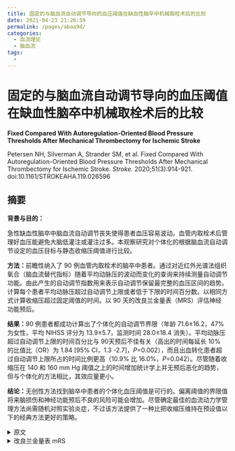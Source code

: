 ```yaml
---
title: 固定的与脑血流自动调节导向的血压阈值在缺血性脑卒中机械取栓术后的比较
date: 2021-04-23 21:26:59
permalink: /pages/abaa9d/
categories:
  - 血流理论
  - 脑血流
tags:
  - 
---
```

# 固定的与脑血流自动调节导向的血压阈值在缺血性脑卒中机械取栓术后的比较

<b>Fixed Compared With Autoregulation-Oriented Blood Pressure Thresholds After Mechanical Thrombectomy for Ischemic Stroke</b>

Petersen NH, Silverman A, Strander SM, et al. Fixed Compared With Autoregulation-Oriented Blood Pressure Thresholds After Mechanical Thrombectomy for Ischemic Stroke. *Stroke*. 2020;51(3):914-921. doi:10.1161/STROKEAHA.119.026596

## 摘要

<b>背景与目的：</b>

急性缺血性脑卒中脑血流自动调节丧失使得患者血压容易波动。血管内取栓术后管理好血压能避免大脑低灌注或灌注过多。本观察研究对个体化的根据脑血流自动调节设定的血压目标与静态收缩压阈值进行比较。

<b>方法：</b>前瞻性纳入了 90 例血管内取栓术的脑卒中患者。通过对近红外光谱法组织氧合（脑血流替代指标）随着平均动脉压的波动而变化的查询来持续测量自动调节功能。由此产生的自动调节指数用来表示自动调节保留最完整的血压区间的趋势。计算每个患者平均动脉压超过自动调节上限或者低于下限的时间百分数。以相同方式计算收缩压超过固定阈值的时间。以 90 天的改良兰金量表（MRS）评估神经功能预后。

<b>结果：</b>90 例患者都成功计算出了个体化的自动调节界限（年龄 71.6±16.2，47%为女性，平均 NIHSS 评分为 13.9±5.7，监测时间 28.0±18.4 消失）。平均动脉压超过自动调节上限的时间百分比与 90天预后不佳有关（高出的时间每延长 10% 的比值比（OR）为 1.84 [95% CI，1.3 -2.7]，<em>P</em>=0.002），而且出血转化患者超过自动调节上限所占的时间比例更高（10.9% 比 16.0%，<em>P</em>=0.042）。尽管随着收缩压在 140 和 160 mm Hg 阈值之上的时间增加统计学上并无预后恶化的趋势，但与个体化的方法相比，其效应量更小。

<b>结论：</b>无创性方法找到脑卒中患者的个体化血压阈值是可行的。偏离阈值的界限值将来脑损伤和神经功能预后不良的风险可能会增加。尽管确定最佳的血流动力学管理方法尚需随机对照实验炎症，不过该方法提供了一种比把收缩压维持在预设值以下的经典方法更好的策略。

<details>
<summary>原文</summary>
    <br><b>Background and Purpose:</b><br> 
    Loss of cerebral autoregulation in the acute phase of ischemic stroke leaves patients vulnerable to blood pressure (BP) changes. Effective BP management after endovascular thrombectomy may protect the brain from hypoperfusion or hyperperfusion. In this observational study, we compared personalized, autoregulation-based BP targets to static systolic BP thresholds. 
    <br><b>Methods:</b><br>
    We prospectively enrolled 90 patients undergoing endovascular thrombectomy for stroke. Autoregulatory function was continuously measured by interrogating changes in near-infrared spectroscopy-derived tissue oxygenation (a cerebral blood flow surrogate) in response to changes in mean arterial pressure. The resulting autoregulatory index was used to trend the BP range at which autoregulation was most preserved. Percent time that mean arterial pressure exceeded the upper limit of autoregulation or decreased below the lower limit of autoregulation was calculated for each patient. Time above fixed systolic BP thresholds was computed in a similar fashion. Functional outcome was measured with the modified Rankin Scale at 90 days. 
    <br><b>Results:</b><br>
    Personalized limits of autoregulation were successfully computed in all 90 patients (age 71.6±16.2, 47% female, mean National Institutes of Health Stroke Scale 13.9±5.7, monitoring time 28.0±18.4 hours). Percent time with mean arterial pressure above the upper limit of autoregulation associated with worse 90-day outcomes (odds ratio per 10% 1.84 [95% CI, 1.3-2.7] *P*=0.002), and patients with hemorrhagic transformation spent more time above the upper limit of autoregulation (10.9% versus 16.0%, *P*=0.042). Although there appeared to be a nonsignificant trend towards worse outcome with increasing time above systolic BP thresholds of 140 mm Hg and 160 mm Hg, the effect sizes were smaller compared with the personalized approach. 
    <br><b>Conclusions:</b><br>
    Noninvasive determination of personalized BP thresholds for stroke patients is feasible. Deviation from these limits may increase risk of further brain injury and poor functional outcome. This approach may present a better strategy compared with the classical approach of maintaining systolic BP below a predetermined value, though a randomized trial is needed to determine the optimal approach for hemodynamic management.
    <br><b>Keywords:</b> arterial pressure; blood pressure; brain; hemorrhage; thrombectomy.</details>


<details><summary>改良兰金量表 mRS</summary><table class="md-table"><thead><tr class="md-end-block md-focus-container" cid="n12" mdtype="table_row"><th><span contenteditable="true" class="td-span" cid="n13" mdtype="table_cell"></span></th><th><span contenteditable="true" class="td-span md-focus" cid="n14" mdtype="table_cell"><span md-inline="plain" class="md-plain md-expand">modified Rankin scale mRS</span></span></th><th><span contenteditable="true" class="td-span" cid="n15" mdtype="table_cell"><span md-inline="plain" class="md-plain">改良兰金量表</span></span></th></tr></thead><tbody><tr class="md-end-block" cid="n16" mdtype="table_row"><td><span contenteditable="true" class="td-span" cid="n17" mdtype="table_cell"><span md-inline="plain" class="md-plain">0</span></span></td><td><span contenteditable="true" class="td-span" cid="n18" mdtype="table_cell"><span md-inline="plain" class="md-plain">完全没有症状。</span></span></td><td><span contenteditable="true" class="td-span" cid="n19" mdtype="table_cell"><span md-inline="plain" class="md-plain">尽管可能会有轻微症状，但患者自脑卒中后，没有察觉到任何新发生的功能受限和症状。</span></span></td></tr><tr class="md-end-block" cid="n20" mdtype="table_row"><td><span contenteditable="true" class="td-span" cid="n21" mdtype="table_cell"><span md-inline="plain" class="md-plain">1</span></span></td><td><span contenteditable="true" class="td-span" cid="n22" mdtype="table_cell"><span md-inline="plain" class="md-plain">有症状无明显残障。能完成所有经常从事的职责和活动。</span></span></td><td><span contenteditable="true" class="td-span" cid="n23" mdtype="table_cell"><span md-inline="plain" class="md-plain">患者有由脑卒中引起的某些症状，无论是身体上还是认知上的（比如影响到讲话、读书、写字；或身体运动；或感觉；或视觉；或吞咽；或情感），但可继续从事所有脑卒中以前从事的工作、社会和休闲活动。用于区分级别 1和 2 的关键问题可以是，“是否有些事情你过去经常做，但直到脑卒中以后你不能再做了？”。频率超过每月一次的活动被认为是经常性（usual）活动。</span></span></td></tr><tr class="md-end-block" cid="n24" mdtype="table_row"><td><span contenteditable="true" class="td-span" cid="n25" mdtype="table_cell"><span md-inline="plain" class="md-plain">2</span></span></td><td><span contenteditable="true" class="td-span" cid="n26" mdtype="table_cell"><span md-inline="plain" class="md-plain">轻度残障。不能完成所有以前能从事的活动，但能处理个人事务而不需帮助。</span></span></td><td><span contenteditable="true" class="td-span" cid="n27" mdtype="table_cell"><span md-inline="plain" class="md-plain">某些脑卒中以前可以完成的活动（如开车、跳舞、读书或工作），脑卒中后患者不再能够从事，但仍能每日照顾自己而无须他人协助。患者能够不需要别人的帮助穿衣、行走、吃饭、去卫生间、准备简单的食物、购物、本地出行等。患者生活无需监督。设想这一级别的患者可在无人照顾的情况下单独居家一周或更长时间。</span></span></td></tr><tr class="md-end-block" cid="n28" mdtype="table_row"><td><span contenteditable="true" class="td-span" cid="n29" mdtype="table_cell"><span md-inline="plain" class="md-plain">3</span></span></td><td><span contenteditable="true" class="td-span" cid="n30" mdtype="table_cell"><span md-inline="plain" class="md-plain">中度残障。需要一些协助，但行走不需要协助。</span></span></td><td><span contenteditable="true" class="td-span" cid="n31" mdtype="table_cell"><span md-inline="plain" class="md-plain">在这一级别，患者可以独立行走（可借助辅助行走的器械），能够独立穿衣、去卫生间、吃饭等，但是更复杂的任务需要在别人协助下完成。例如，需要他人代替完成购物、做饭或打扫卫生的工作，和一周不止一次看望患者以确保完成上述活动。需要协助的不仅是照顾身体，更多的是给予建议，比如：在这一级别的患者将需要监督或鼓励来处理财务。</span></span></td></tr><tr class="md-end-block" cid="n32" mdtype="table_row"><td><span contenteditable="true" class="td-span" cid="n33" mdtype="table_cell"><span md-inline="plain" class="md-plain">4</span></span></td><td><span contenteditable="true" class="td-span" cid="n34" mdtype="table_cell"><span md-inline="plain" class="md-plain">重度残障。离开他人协助不能行走，以及不能照顾自己的身体需要。</span></span></td><td><span contenteditable="true" class="td-span" cid="n35" mdtype="table_cell"><span md-inline="plain" class="md-plain">患者需要其他人帮助打理日常生活，无论是行走、穿衣、去卫生间或吃饭。患者需要每天照看至少一次、通常是二次或更多次，或必须和看护者住得很近。为区分级别 4 和 5，考虑患者是否能够在一天当中，常规单独生活适当的时间。</span></span></td></tr><tr class="md-end-block" cid="n36" mdtype="table_row"><td><span contenteditable="true" class="td-span" cid="n37" mdtype="table_cell"><span md-inline="plain" class="md-plain">5</span></span></td><td><span contenteditable="true" class="td-span" cid="n38" mdtype="table_cell"><span md-inline="plain" class="md-plain">严重残障。卧床不起、大小便失禁、须持续护理和照顾。</span></span></td><td><span contenteditable="true" class="td-span" cid="n39" mdtype="table_cell"><span md-inline="plain" class="md-plain">虽然不需受过培训的护士，但需要有人整个白天和夜间数次照看。</span></span></td></tr><tr class="md-end-block" cid="n40" mdtype="table_row"><td><span contenteditable="true" class="td-span" cid="n41" mdtype="table_cell"><span md-inline="plain" class="md-plain">6</span></span></td><td><span contenteditable="true" class="td-span" cid="n42" mdtype="table_cell"><span md-inline="plain" class="md-plain">死亡</span></span></td><td><span contenteditable="true" class="td-span" cid="n43" mdtype="table_cell"></span></td></tr></tbody></table><br>改良Rankin量表是用来衡量脑卒中后患者的神经功能恢复的状况。黑体字显示了每一级别的正式定义，斜体字则给予了进一步指导，以期减少不同观察者间可能产生的误差，但对面谈的架构没有要求。请注意仅考虑自脑卒中以后发生的症状。假如患者无须外界帮助，可在某些辅助装置的帮助下行走，则被视为能够独立行走。<br>如果两个级别对患者似乎同样适用，并且进一步提问亦不太可能做出绝对正确的选择，则应选择较为严重的一级。</details>

